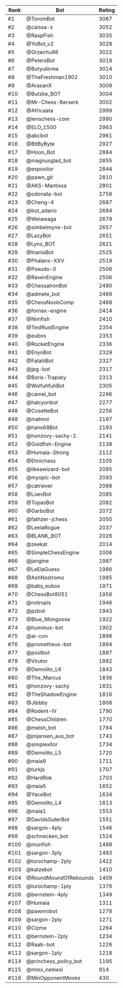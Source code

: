 Rank|Bot|Rating
---|---|---
#1|@ToromBot|3067
#2|@caissa-x|3052
#3|@RaspFish|3035
#4|@YoBot_v2|3028
#5|@Grzechu86|3022
#6|@PetersBot|3019
#7|@Botyuliirma|3014
#8|@TheFreshman1902|3010
#9|@ArasanX|3009
#10|@Butzke_BOT|3004
#11|@Mr-Chess-Berserk|3002
#12|@Africaata|2999
#13|@lenschess-com|2990
#14|@ELO_1500|2963
#15|@abcbot|2961
#16|@BitByByte|2927
#17|@Hoon_Bot|2884
#18|@magnusglad_bot|2855
#19|@expositor|2844
#20|@pawn_git|2810
#21|@AKS-Mantissa|2801
#22|@odonata-bot|2758
#23|@Cheng-4|2687
#24|@bot_adario|2684
#25|@Weiawaga|2679
#26|@simbelmyne-bot|2657
#27|@LazyBot|2651
#28|@Lynx_BOT|2621
#29|@InanisBot|2525
#30|@Phalanx-XXV|2519
#31|@Pseudo-0|2506
#32|@RavenEngine|2506
#33|@ChessatronBot|2490
#34|@admete_bot|2469
#35|@ChessNoobComp|2468
#36|@fornax-engine|2414
#37|@Nimfish|2410
#38|@TestRustEngine|2354
#39|@eubos|2353
#40|@RocketEngine|2336
#41|@EnyoBot|2329
#42|@FataliiBot|2327
#43|@jpg-bot|2317
#44|@Boris-Trapsky|2313
#45|@WolfuhfuhBot|2305
#46|@camel_bot|2296
#47|@halcyonbot|2277
#48|@CosetteBot|2256
#49|@matmoi|2197
#50|@hans68Bot|2193
#51|@honzovy-sachy-2|2141
#52|@Goldfish-Engine|2138
#53|@Humaia-Strong|2112
#54|@Elmichess|2105
#55|@likeawizard-bot|2095
#56|@myopic-bot|2093
#57|@catriever|2088
#58|@LoevBot|2085
#59|@TopasBot|2082
#60|@GarboBot|2072
#61|@fathzer-jchess|2050
#62|@LeelaRogue|2037
#63|@BLANK_BOT|2026
#64|@zeekat|2014
#65|@SimpleChessEngine|2006
#66|@jangine|1987
#67|@LeElaGuess|1986
#68|@AshNostromo|1985
#69|@baby_eubos|1971
#70|@ChessBot8051|1958
#71|@notropis|1946
#72|@pzbot|1943
#73|@Blue_Mongoose|1922
#74|@hummus-bot|1902
#75|@ai-con|1898
#76|@prometheus-bot|1894
#77|@postbot|1887
#78|@Virutor|1882
#79|@Demolito_L6|1843
#80|@The_Marcus|1836
#81|@honzovy-sachy|1831
#82|@TheShadowEngine|1816
#83|@Jibbby|1808
#84|@Rodent-IV|1790
#85|@ChessChildren|1770
#86|@melsh_bot|1764
#87|@jmjansen_aus_bot|1743
#88|@simplexitor|1734
#89|@Demolito_L5|1720
#90|@maia9|1711
#91|@turkjs|1707
#92|@HardRok|1703
#93|@maia5|1652
#94|@YaceBot|1634
#95|@Demolito_L4|1613
#96|@maia1|1553
#97|@DavidsGuterBot|1551
#98|@sargon-4ply|1546
#99|@schnecken_bot|1524
#100|@munfish|1498
#101|@sargon-3ply|1483
#102|@turochamp-2ply|1422
#103|@katzebot|1410
#104|@RoundMoundOfRebounds|1409
#105|@turochamp-1ply|1376
#106|@bernstein-4ply|1349
#107|@Humaia|1311
#108|@pawnrobot|1278
#109|@sargon-2ply|1271
#110|@Cizme|1264
#111|@bernstein-2ply|1234
#112|@Raab-bot|1226
#113|@sargon-1ply|1218
#114|@princhess_policy_bot|1195
#115|@mmx_nemesi|914
#116|@MinOpponentMoves|430
